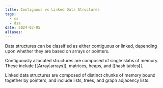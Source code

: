 ```yaml
---
title: Contiguous vs Linked Data Structures
tags:
  - cs
  - dsa
date: 2024-03-05
aliases:
---
```

Data structures can be classified as either contiguous or linked, depending upon whether they are based on arrays or pointers. 

Contiguously allocated structures are composed of single slabs of memory. These include [[Array|arrays]], matrices, heaps, and [[hash tables]].

Linked data structures are composed of distinct chunks of memory bound together by pointers, and include lists, trees, and graph adjacency lists.